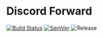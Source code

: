Discord Forward
===

[![Build Status](https://travis-ci.org/sbpp/discord-forward.svg?branch=master)](https://travis-ci.org/sbpp/discord-forward)
[![SemVer](https://img.shields.io/badge/SemVer-2.0.0-brightgreen.svg)](https://semver.org/spec/v2.0.0.html)
![Release](https://img.shields.io/github/release/sbpp/discord-forward.svg)
